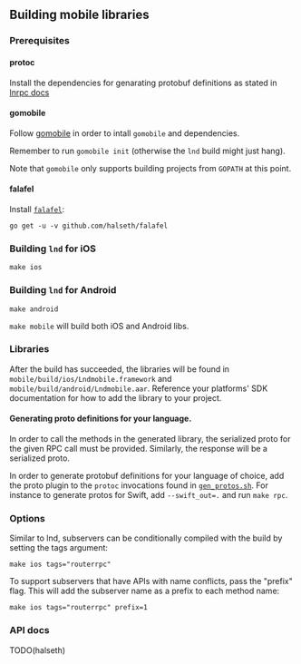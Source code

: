 ## Building mobile libraries

### Prerequisites
#### protoc
Install the dependencies for genarating protobuf definitions as stated in [lnrpc docs](
../lnrpc/README.md#generate-protobuf-definitions)

#### gomobile
Follow [gomobile](https://github.com/golang/go/wiki/Mobile) in order to intall `gomobile` and dependencies.

Remember to run `gomobile init` (otherwise the `lnd` build might just hang).

Note that `gomobile` only supports building projects from `GOPATH` at this point.

#### falafel
Install [`falafel`](https://github.com/halseth/falafel):
```
go get -u -v github.com/halseth/falafel
```

### Building `lnd` for iOS
```
make ios
```

### Building `lnd` for Android
```
make android
```

`make mobile` will build both iOS and Android libs.

### Libraries
After the build has succeeded, the libraries will be found in `mobile/build/ios/Lndmobile.framework` and `mobile/build/android/Lndmobile.aar`. Reference your platforms' SDK documentation for how to add the library to your project.

#### Generating proto definitions for your language.
In order to call the methods in the generated library, the serialized proto for the given RPC call must be provided. Similarly, the response will be a serialized proto.

In order to generate protobuf definitions for your language of choice, add the proto plugin to the `protoc` invocations found in [`gen_protos.sh`](../lnrpc/gen_protos.sh). For instance to generate protos for Swift, add `--swift_out=.` and run `make rpc`.

### Options
Similar to lnd, subservers can be conditionally compiled with the build by setting the tags argument:

```
make ios tags="routerrpc"
```

To support subservers that have APIs with name conflicts, pass the "prefix" flag. This will add the subserver name as a prefix to each method name:

```
make ios tags="routerrpc" prefix=1
```

### API docs
TODO(halseth)
